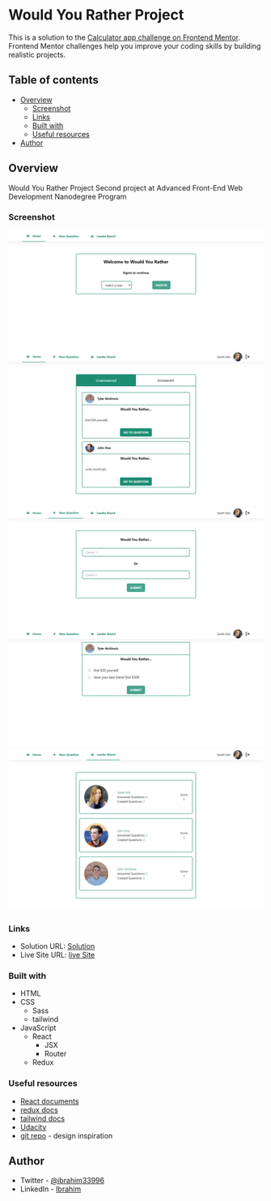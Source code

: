 # Would You Rather Project

This is a solution to the [Calculator app challenge on Frontend Mentor](https://www.frontendmentor.io/challenges/calculator-app-9lteq5N29). Frontend Mentor challenges help you improve your coding skills by building realistic projects. 

## Table of contents

- [Overview](#overview)
  - [Screenshot](#screenshot)
  - [Links](#links)
  - [Built with](#built-with)
  - [Useful resources](#useful-resources)
- [Author](#author)

## Overview
Would You Rather Project
Second project at Advanced Front-End Web Development Nanodegree Program

### Screenshot

![SignIn Page](./screenshot/SignIn.png)
![Home Page](./screenshot/Home.png)
![new question Page](./screenshot/newQ.png)
![question Page](./screenshot/qpage.png)
![leaderboard Page](./screenshot/leaderboard.png)

### Links

- Solution URL: [Solution](https://suspicious-boyd-a8a38d.netlify.app)
- Live Site URL: [live Site](https://suspicious-boyd-a8a38d.netlify.app)

### Built with

- HTML
- CSS
    - Sass
    - tailwind
- JavaScript
    - React
        - JSX
        - Router
    - Redux

### Useful resources

- [React documents](https://reactjs.org/)
- [redux docs](https://redux.js.org/)
- [tailwind docs](https://tailwindcss.com/)
- [Udacity](https://www.udacity.com/)
- [git repo](https://github.com/M-Bohram/udacity-would-you-rather) - design inspiration

## Author

<!-- - Website - [Add your name here](https://www.your-site.com) -->
- Twitter - [@ibrahim33996](https://twitter.com/ibrahim33996)
- LinkedIn - [Ibrahim](https://www.linkedin.com/in/ibrahim-nader-3a65351b6/)

